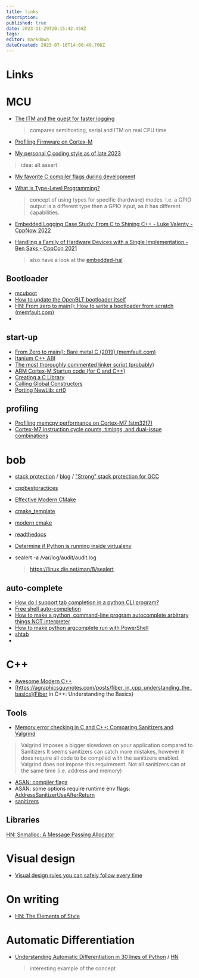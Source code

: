 ```yaml
---
title: links
description: 
published: true
date: 2023-11-29T20:15:42.458Z
tags: 
editor: markdown
dateCreated: 2023-07-16T14:00:49.706Z
---
```


# Links

# MCU


* [The ITM and the quest for faster logging](https://blog.japaric.io/itm/)
  > compares semihosting, serial and ITM on real CPU time
* [Profiling Firmware on Cortex-M](https://interrupt.memfault.com/blog/profiling-firmware-on-cortex-m)

* [My personal C coding style as of late 2023](https://nullprogram.com/blog/2023/10/08/)
 > idea: alt assert
* [My favorite C compiler flags during development](https://nullprogram.com/blog/2023/04/29/)

* [What is Type-Level Programming?](https://blog.sulami.xyz/posts/type-level-programming/)
  > concept of using types for specific (hardware) modes. I.e. a GPIO output is a different type then a GPIO input, as it has different capabilities.

* [Embedded Logging Case Study: From C to Shining C++ - Luke Valenty -CppNow 2022](https://www.youtube.com/watch?v=Dt0vx-7e_B0)

* [Handling a Family of Hardware Devices with a Single Implementation - Ben Saks - CppCon 2021](https://www.youtube.com/watch?v=EM83l5NZ15c)
  > also have a look at the [embedded-hal](https://github.com/rust-embedded/embedded-hal)

## Bootloader

* [mcuboot](https://github.com/mcu-tools/mcuboot)
* [How to update the OpenBLT bootloader itself](https://www.feaser.com/en/blog/2022/05/how-to-update-the-openblt-bootloader-itself/)
* [HN: From zero to main(): How to write a bootloader from scratch (memfault.com)](https://news.ycombinator.com/item?id=24635383)
* 

## start-up

* [From Zero to main(): Bare metal C (2019) (memfault.com)](https://news.ycombinator.com/item?id=34459053)
* [Itanium C++ ABI](https://itanium-cxx-abi.github.io/cxx-abi/abi.html#obj-ctor)
* [The most thoroughly commented linker script (probably)](https://blog.thea.codes/the-most-thoroughly-commented-linker-script/)
* [ARM Cortex-M Startup code (for C and C++)](https://allthingsembedded.com/post/2019-01-03-arm-cortex-m-startup-code-for-c-and-c/)
* [Creating a C Library](https://wiki.osdev.org/Creating_a_C_Library#Program_Initialization)
* [Calling Global Constructors](https://wiki.osdev.org/Calling_Global_Constructors#ARM_.28BPABI.29)
* [Porting NewLib: crt0](https://stackoverflow.com/questions/3381755/porting-newlib-crt0)

## profiling

* [Profiling memcpy performance on Cortex-M7 (stm32f7)](https://stackoverflow.com/questions/73690767/profiling-memcpy-performance-on-cortex-m7-stm32f7)
* [Cortex-M7 instruction cycle counts, timings, and dual-issue combinations](https://www.quinapalus.com/cm7cycles.html#conclusions)

# bob

* [stack protection](https://github.com/embeddedartistry/libc/blob/master/src/crt/stack_protection.c) / [blog](https://embeddedartistry.com/blog/2020/05/18/implementing-stack-smashing-protection-for-microcontrollers-and-embedded-artistrys-libc/) / ["Strong" stack protection for GCC](https://lwn.net/Articles/584225/)
* [cppbestpractices](https://github.com/cpp-best-practices/cppbestpractices/blob/master/02-Use_the_Tools_Available.md)
* [Effective Modern CMake](https://gist.github.com/mbinna/c61dbb39bca0e4fb7d1f73b0d66a4fd1)
* [cmake_template](https://github.com/cpp-best-practices/cmake_template/blob/main/ProjectOptions.cmake)
* [modern cmake](https://cliutils.gitlab.io/modern-cmake/chapters/features/cpp11.html)


* [readthedocs](https://about.readthedocs.com/)
* [Determine if Python is running inside virtualenv](https://stackoverflow.com/questions/1871549/determine-if-python-is-running-inside-virtualenv)


* sealert -a /var/log/audit/audit.log
  > https://linux.die.net/man/8/sealert

## auto-complete

* [How do I support tab completion in a python CLI program?](https://software.codidact.com/posts/284708)
* [Free shell auto-completion](https://github.com/docopt/docopt/issues/21)
* [How to make a python, command-line program autocomplete arbitrary things NOT interpreter](https://stackoverflow.com/questions/187621/how-to-make-a-python-command-line-program-autocomplete-arbitrary-things-not-int)
* [How to make python argcomplete run with PowerShell](https://stackoverflow.com/questions/64970692/how-to-make-python-argcomplete-run-with-powershell)
* [shtab](https://iterative.ai/blog/shtab-completion-release)
* 


# C++

* [Awesome Modern C++](https://awesomecpp.com/)
* [https://agraphicsguynotes.com/posts/fiber_in_cpp_understanding_the_basics](Fiber in C++: Understanding the Basics)

## Tools

* [Memory error checking in C and C++: Comparing Sanitizers and Valgrind](https://developers.redhat.com/blog/2021/05/05/memory-error-checking-in-c-and-c-comparing-sanitizers-and-valgrind)
 > Valgrind imposes a bigger slowdown on your application compared to Sanitizers
 > It seems sanitizers can catch more mistakes, however it does require all code to be compiled with the sanitizers enabled. Valgrind does not impose this requirement.
 > Not all sanitizers can at the same time (i.e. address and memory)
   * [ASAN: compiler flags](https://github.com/google/sanitizers/wiki/AddressSanitizerFlags)
   * ASAN: some options require runtime env flags: [AddressSanitizerUseAfterReturn](https://github.com/google/sanitizers/wiki/AddressSanitizerUseAfterReturn)
 * [sanitizers](https://github.com/embeddedartistry/cmake-buildsystem/blob/main/analysis/sanitizers.cmake)

## Libraries

[HN: Snmalloc: A Message Passing Allocator](https://news.ycombinator.com/item?id=37851210)

# Visual design

* [Visual design rules you can safely follow every time](https://anthonyhobday.com/sideprojects/saferules/)

# On writing

* [HN: The Elements of Style](https://news.ycombinator.com/item?id=37289789)

# Automatic Differentiation

* [Understanding Automatic Differentiation in 30 lines of Python](https://vmartin.fr/understanding-automatic-differentiation-in-30-lines-of-python.html) / [HN](https://news.ycombinator.com/item?id=37256903)
  > interesting example of the concept
